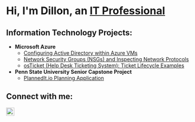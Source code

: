 <h1>Hi, I'm Dillon, an <a href="https://linkedin.com/in/dilloncorbett">IT Professional</a></h1>

<h2> Information Technology Projects:</h2>

- <b>Microsoft Azure</b>
  - [Configuring Active Directory within Azure VMs](https://github.com/noles498/configure-active-directory)
  - [Network Security Groups (NSGs) and Inspecting Network Protocols](https://github.com/noles498/azure-network-protocols)
  - [osTicket (Help Desk Ticketing System): Ticket Lifecycle Examples](https://github.com/noles498/ticket-lifecycles)
- <b>Penn State University Senior Capstone Project</b>
  - [PlannedIt.io Planning Application](https://github.com/noles498/capstone_project)

<h2>Connect with me:</h2>

[<img align="left" alt="Dillon | LinkedIn" width="22px" src="https://cdn.jsdelivr.net/npm/simple-icons@v3/icons/linkedin.svg" />][linkedin]

[linkedin]: https://linkedin.com/in/dilloncorbett
